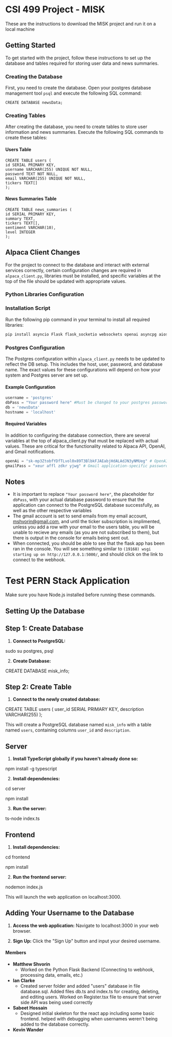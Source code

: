 # CSI 499 Project - MISK

These are the instructions to download the MISK project and run it on a local machine

## Getting Started

To get started with the project, follow these instructions to set up the database and tables required for storing user data and news summaries.

### Creating the Database

First, you need to create the database. Open your postgres database management tool `psql` and execute the following SQL command:

```postgresql
CREATE DATABASE newsData;
```

### Creating Tables

After creating the database, you need to create tables to store user information and news summaries. Execute the following SQL commands to create these tables:

#### Users Table

```postgresql
CREATE TABLE users (
id SERIAL PRIMARY KEY,
username VARCHAR(255) UNIQUE NOT NULL,
password TEXT NOT NULL,
email VARCHAR(255) UNIQUE NOT NULL,
tickers TEXT[]
);
```

#### News Summaries Table

```postgresql
CREATE TABLE news_summaries (
id SERIAL PRIMARY KEY,
summary TEXT,
tickers TEXT[],
sentiment VARCHAR(10),
level INTEGER
);
```

## Alpaca Client Changes

For the project to connect to the database and interact with external services correctly, certain configuration changes are required in `alpaca_client.py`, libraries must be installed, and specific variables at the top of the file should be updated with appropriate values.

### Python Libraries Configuration

### Installation Script

Run the following pip command in your terminal to install all required libraries:

```bash
pip install asyncio Flask flask_socketio websockets openai asyncpg aiosmtplib
```

### Postgres Configuration

The Postgres configuration within `alpaca_client.py` needs to be updated to reflect the DB setup. This includes the host, user, password, and database name. The exact values for these configurations will depend on how your system and Postgres server are set up.

#### Example Configuration

```python
username = 'postgres'
dbPass = "Your password here" #Must be changed to your postgres password
db = 'newsData'
hostname = 'localhost'
```
#### Required Variables

In addition to configuring the database connection, there are several variables at the top of alpaca_client.py that must be replaced with actual values. These are critical for the functionality related to Alpaca API, OpenAI, and Gmail notifications.

```python
openAi = "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" # OpenAI API Key
gmailPass = "xeur affl zdkr yjwg" # Gmail application-specific password
```
## Notes

- It is important to replace `"Your password here"`, the placeholder for `dbPass`, with your actual database password to ensure that the application can connect to the PostgreSQL database successfully, as well as the other respective variables
- The gmail account is set to send emails from my email account, mshvorin@gmail.com, and until the ticker subscription is implimented, unless you add a row with your email to the users table, you will be unable to recieve any emails (as you are not subscribed to them), but there is output in the console for emails being sent out.
- When connected, you should be able to see that the flask app has been ran in the console. You will see something similar to `(19168) wsgi starting up on http://127.0.0.1:5000/`, and should click on the link to connect to the webhook.

# Test PERN Stack Application

Make sure you have Node.js installed before running these commands.


## Setting Up the Database

## Step 1: Create Database

1. **Connect to PostgreSQL:** 

sudo su postgres, psql


2. **Create Database:**

CREATE DATABASE misk_info;


## Step 2: Create Table

1. **Connect to the newly created database:**

CREATE TABLE users (
user_id SERIAL PRIMARY KEY,
description VARCHAR(255)
);


This will create a PostgreSQL database named `misk_info` with a table named `users`, containing columns `user_id` and `description`.


## Server

1. **Install TypeScript globally if you haven't already done so:** 

npm install -g typescript

2. **Install dependencies:** 

cd server

npm install

3. **Run the server:** 

ts-node index.ts

## Frontend

1. **Install dependencies:** 

cd frontend

npm install

2. **Run the frontend server:** 

nodemon index.js

This will launch the web application on localhost:3000.

## Adding Your Username to the Database

1. **Access the web application:** 
Navigate to localhost:3000 in your web browser.

2. **Sign Up:** 
Click the "Sign Up" button and input your desired username.



#### Members

* **Matthew Shvorin**
  * Worked on the Python Flask Backend (Connecting to webhook, processing data, emails, etc.)
* **Ian Clarke**
  * Created server folder and added "users" database in file database.sql. Added files db.ts and index.ts for creating, deleting, and editing users. Worked on Register.tsx file to ensure that server side API was being used correctly
* **Sabeet Hossain**
  * Designed initial skeleton for the react app including some basic frontend. helped with debugging when usernames weren't being added to the database correctly.
* **Kevin Wander**
